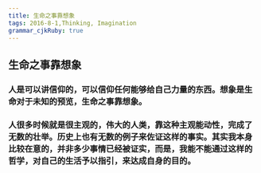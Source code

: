 ```yaml
---
title: 生命之事靠想象 
tags: 2016-8-1,Thinking, Imagination
grammar_cjkRuby: true
---
```


## 生命之事靠想象
### 人是可以讲信仰的，可以信仰任何能够给自己力量的东西。想象是生命对于未知的预览，生命之事靠想象。

### 人很多时候就是很主观的，伟大的人类，靠这种主观能动性，完成了无数的壮举。历史上也有无数的例子来佐证这样的事实。其实我本身比较在意的，并非多少事情已经被证实，而是，我能不能通过这样的哲学，对自己的生活予以指引，来达成自身的目的。